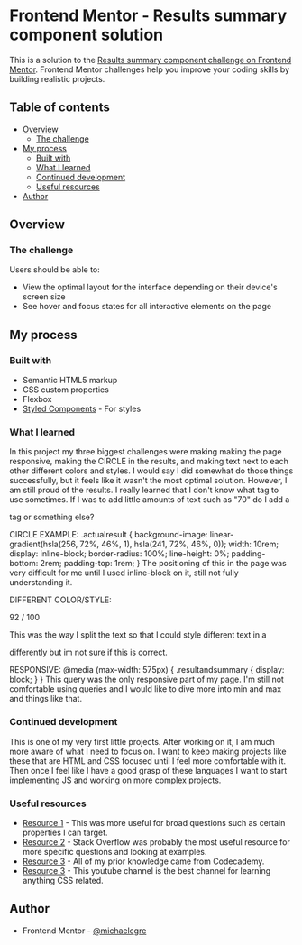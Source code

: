 # Frontend Mentor - Results summary component solution

This is a solution to the [Results summary component challenge on Frontend Mentor](https://www.frontendmentor.io/challenges/results-summary-component-CE_K6s0maV). Frontend Mentor challenges help you improve your coding skills by building realistic projects. 

## Table of contents

- [Overview](#overview)
  - [The challenge](#the-challenge)
- [My process](#my-process)
  - [Built with](#built-with)
  - [What I learned](#what-i-learned)
  - [Continued development](#continued-development)
  - [Useful resources](#useful-resources)
- [Author](#author)

## Overview

### The challenge

Users should be able to:

- View the optimal layout for the interface depending on their device's screen size
- See hover and focus states for all interactive elements on the page

## My process

### Built with

- Semantic HTML5 markup
- CSS custom properties
- Flexbox
- [Styled Components](https://styled-components.com/) - For styles

### What I learned

In this project my three biggest challenges were making making the page responsive, making the CIRCLE in the results,
and making text next to each other different colors and styles. I would say I did somewhat do those things successfully, 
but it feels like it wasn't the most optimal solution. However, I am still proud of the results. I really learned that I don't
know what tag to use sometimes. If I was to add little amounts of text such as "70" do I add a <p> tag or something else?

  CIRCLE EXAMPLE:
.actualresult {
    background-image: linear-gradient(hsla(256, 72%, 46%, 1), hsla(241, 72%, 46%, 0));
    width: 10rem;
    display: inline-block;
    border-radius: 100%;
    line-height: 0%;
    padding-bottom: 2rem;
    padding-top: 1rem;
}
  The positioning of this in the page was very difficult for me until I used inline-block on it, still not fully understanding it. 

  DIFFERENT COLOR/STYLE:
<p>92 <span class="outof">/ 100</span></p>
  This was the way I split the text so that I could style different text in a <p> differently but im not sure if this is correct.

  RESPONSIVE:
@media (max-width: 575px) {
    .resultandsummary {
        display: block;
    }
}
  This query was the only responsive part of my page. I'm still not comfortable using queries and I would like to dive more into min and max and things like that.


### Continued development

This is one of my very first little projects. After working on it, I am much more aware of what I need to focus on. I want to keep making projects like these that are HTML and CSS focused until I feel more comfortable with it. Then once I feel like I have a good grasp of these languages I want to start implementing JS and working on more complex projects.

### Useful resources

- [Resource 1](https://developer.mozilla.org/) - This was more useful for broad questions such as certain properties I can target.
- [Resource 2](https://stackoverflow.com/) - Stack Overflow was probably the most useful resource for more specific questions and looking at examples.
- [Resource 3](https://codecademy.com) - All of my prior knowledge came from Codecademy.
- [Resource 3](https://www.youtube.com/@KevinPowell) - This youtube channel is the best channel for learning anything CSS related.

## Author

- Frontend Mentor - [@michaelcgre](https://www.frontendmentor.io/profile/michaelcgre)